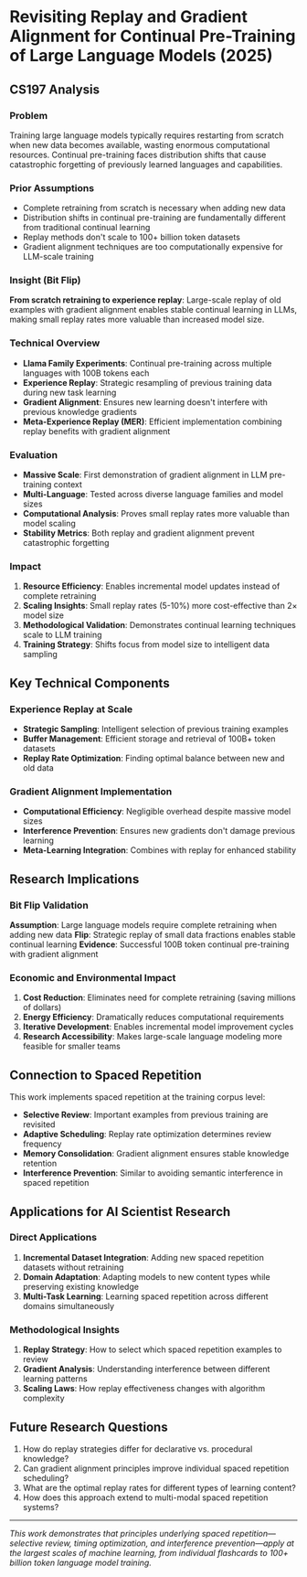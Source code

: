 # Revisiting Replay and Gradient Alignment for Continual Pre-Training of Large Language Models (2025)

## CS197 Analysis

### Problem
Training large language models typically requires restarting from scratch when new data becomes available, wasting enormous computational resources. Continual pre-training faces distribution shifts that cause catastrophic forgetting of previously learned languages and capabilities.

### Prior Assumptions
- Complete retraining from scratch is necessary when adding new data
- Distribution shifts in continual pre-training are fundamentally different from traditional continual learning
- Replay methods don't scale to 100+ billion token datasets
- Gradient alignment techniques are too computationally expensive for LLM-scale training

### Insight (Bit Flip)
**From scratch retraining to experience replay**: Large-scale replay of old examples with gradient alignment enables stable continual learning in LLMs, making small replay rates more valuable than increased model size.

### Technical Overview
- **Llama Family Experiments**: Continual pre-training across multiple languages with 100B tokens each
- **Experience Replay**: Strategic resampling of previous training data during new task learning
- **Gradient Alignment**: Ensures new learning doesn't interfere with previous knowledge gradients
- **Meta-Experience Replay (MER)**: Efficient implementation combining replay benefits with gradient alignment

### Evaluation
- **Massive Scale**: First demonstration of gradient alignment in LLM pre-training context
- **Multi-Language**: Tested across diverse language families and model sizes
- **Computational Analysis**: Proves small replay rates more valuable than model scaling
- **Stability Metrics**: Both replay and gradient alignment prevent catastrophic forgetting

### Impact
1. **Resource Efficiency**: Enables incremental model updates instead of complete retraining
2. **Scaling Insights**: Small replay rates (5-10%) more cost-effective than 2× model size
3. **Methodological Validation**: Demonstrates continual learning techniques scale to LLM training
4. **Training Strategy**: Shifts focus from model size to intelligent data sampling

## Key Technical Components

### Experience Replay at Scale
- **Strategic Sampling**: Intelligent selection of previous training examples
- **Buffer Management**: Efficient storage and retrieval of 100B+ token datasets
- **Replay Rate Optimization**: Finding optimal balance between new and old data

### Gradient Alignment Implementation
- **Computational Efficiency**: Negligible overhead despite massive model sizes
- **Interference Prevention**: Ensures new gradients don't damage previous learning
- **Meta-Learning Integration**: Combines with replay for enhanced stability

## Research Implications

### Bit Flip Validation
**Assumption**: Large language models require complete retraining when adding new data
**Flip**: Strategic replay of small data fractions enables stable continual learning
**Evidence**: Successful 100B token continual pre-training with gradient alignment

### Economic and Environmental Impact
1. **Cost Reduction**: Eliminates need for complete retraining (saving millions of dollars)
2. **Energy Efficiency**: Dramatically reduces computational requirements
3. **Iterative Development**: Enables incremental model improvement cycles
4. **Research Accessibility**: Makes large-scale language modeling more feasible for smaller teams

## Connection to Spaced Repetition
This work implements spaced repetition at the training corpus level:
- **Selective Review**: Important examples from previous training are revisited
- **Adaptive Scheduling**: Replay rate optimization determines review frequency
- **Memory Consolidation**: Gradient alignment ensures stable knowledge retention
- **Interference Prevention**: Similar to avoiding semantic interference in spaced repetition

## Applications for AI Scientist Research

### Direct Applications
1. **Incremental Dataset Integration**: Adding new spaced repetition datasets without retraining
2. **Domain Adaptation**: Adapting models to new content types while preserving existing knowledge
3. **Multi-Task Learning**: Learning spaced repetition across different domains simultaneously

### Methodological Insights
1. **Replay Strategy**: How to select which spaced repetition examples to review
2. **Gradient Analysis**: Understanding interference between different learning patterns
3. **Scaling Laws**: How replay effectiveness changes with algorithm complexity

## Future Research Questions
1. How do replay strategies differ for declarative vs. procedural knowledge?
2. Can gradient alignment principles improve individual spaced repetition scheduling?
3. What are the optimal replay rates for different types of learning content?
4. How does this approach extend to multi-modal spaced repetition systems?

---
*This work demonstrates that principles underlying spaced repetition—selective review, timing optimization, and interference prevention—apply at the largest scales of machine learning, from individual flashcards to 100+ billion token language model training.*